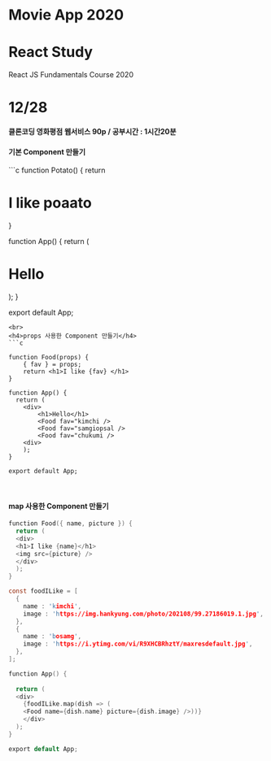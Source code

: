 # Movie App 2020
# React Study 
React JS Fundamentals Course 2020

<h1>12/28</h1>

<h4>클론코딩 영화평점 웹서비스 90p / 공부시간 : 1시간20분 </h4>

<h4>기본 Component 만들기</h4>
```c
function Potato() {
    return <h1>I like poaato</h1>
}

function App() {
  return (
    <div>
        <h1>Hello</h1>
        <potato />
    <div>
    );
}

export default App;
```
<br>
<h4>props 사용한 Component 만들기</h4>
```c

function Food(props) {
    { fav } = props;
    return <h1>I like {fav} </h1>
}

function App() {
  return (
    <div>
        <h1>Hello</h1>
        <Food fav="kimchi />
        <Food fav="samgiopsal />
        <Food fav="chukumi />
    <div>
    );
}

export default App;
```
<br>
<h4>map 사용한 Component 만들기</h4>

```c
function Food({ name, picture }) {
  return (
  <div>
  <h1>I like {name}</h1>
  <img src={picture} />
  </div>
  );
}

const foodILike = [
  {
    name : 'kimchi',
    image : 'https://img.hankyung.com/photo/202108/99.27186019.1.jpg',
  },
  {
    name : 'bosamg',
    image : 'https://i.ytimg.com/vi/R9XHCBRhztY/maxresdefault.jpg',
  },
];

function App() {
  
  return (
  <div>
    {foodILike.map(dish => (
    <Food name={dish.name} picture={dish.image} />))}
    </div>
  );
}

export default App;
```


